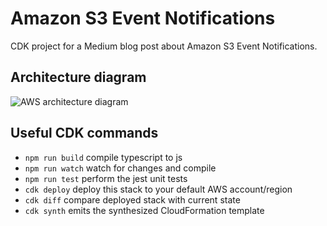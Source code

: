 # Amazon S3 Event Notifications

CDK project for a Medium blog post about Amazon S3 Event Notifications.

## Architecture diagram

![AWS architecture diagram](./docs/aws-architecture-diagram.png)

## Useful CDK commands

* `npm run build`   compile typescript to js
* `npm run watch`   watch for changes and compile
* `npm run test`    perform the jest unit tests
* `cdk deploy`      deploy this stack to your default AWS account/region
* `cdk diff`        compare deployed stack with current state
* `cdk synth`       emits the synthesized CloudFormation template
